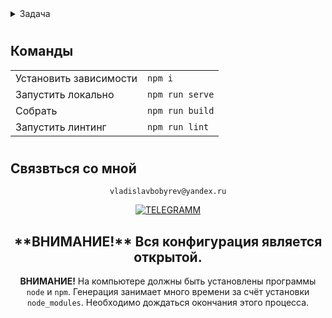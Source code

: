 <details>
  <summary>Задача</summary>

    Приложение с использованием библиотек vue-router и vuex. С помощью vue-router создать две страницы:
    Страница “Авторизация”
    Страница "Галерея"
   
    Страница “Авторизация”
    На странице “Авторизация” должны быть - заголовок с текстом Авторизация и форма. Форма должна содержать одно поле и кнопку. Поле необходимо для ввода “пароля сайта”. Кнопка должна содержать текст - “Войти”. При нажатии кнопки необходимо:
    Проверить, что длина значения, введенного в поле, равна 4 символам. Если значение не соответствует условию отображать ошибку с текстом: “пароль сайта должен содержать 4 символа”.
    Если значение соответствует условию, делать HTTP запрос. Запрос можно реализовать через стандартные методы или подключив какую-либо библиотеку на ваш выбор. Запрос необходимо выполнить со следующими данными:
    URL - https://track-api.leadhit.io/client/test_auth
    метод - GET
    Headers:
    Api-Key: 5f8475902b0be670555f1bb3:eEZn8u05G3bzRpdL7RiHCvrYAYo
    Leadhit-Site-Id: 5f8475902b0be670555f1bb3

    В случае получения ответа "message": "ok", сохранять в localStorage ключ - ‘AUTH_TOKEN_LEY’, со значением - ‘5f8475902b0be670555f1bb3’, после чего перенаправлять пользователя на страницу Галерея.

    Страница Галерея
    На странице Галерея необходимо отобразить:
    заголовок страницы - Галерея;
    заголовок галереи - “История изображений”;
    при создании галереи использовать grid сетку в ней будут находиться изображеня одинакового размера и изабражения с выделенным класом, они будут занимать два ряда и два столбца

    При переходе на страницу “Аналитика” по ссылке, отслеживать наличие в localStorage ключа - ‘AUTH_TOKEN_LEY’, и в случае его отсутствия перенаправлять пользователя на страницу “Авторизация”.

</details>


<div align="left">

<!-- ![Lax 2.0 Gif](./README/readme.gif) -->


<!-- ## Проект сожержит

<details >
  <summary >Vue</summary>

  [Что это?](https://vuejs.org/)

    Прогрессивный JavaScript-фреймворк

</details>
<details >
  <summary >VueX</summary>
 
  [Что это?](https://vuex.vuejs.org/) 
 
    Централизованное хранилище данных для всех компонентов приложения.
    Входной точкой является файл store/index.js
</details>


<details >
  <summary > Vue router</summary>
 
  [Что это?](https://router.vuejs.org/) 

    Роутиг на страницах осуществляется через [<router-view>] без перезагрузки
    шапка сайта остается неизменной
</details>

<details >
  <summary >Yup</summary>
 
  [Что это?](https://www.npmjs.com/package/yup) 

    Yup — это конструктор схемы JavaScript для анализа и проверки значений.
</details>

<details >
  <summary >Vee-validate</summary>
 
  [Что это?](https://vee-validate.logaretm.com/v4/) 

    Form Validation for Vue.js
</details>

<details> 
  <summary>Scss</summary>
 
  [Что это?](https://sass-scss.ru/)  

    Конфигурации нужно изменять в файлах root_light.scss root_dark.scss   для разных цветовых тем.
  
  Для  автоматического комполирования файлов css необходимо запустить  
  Live Sass Compiler: 
   [Что это?](https://marketplace.visualstudio.com/items?itemName=ritwickdey.live-sass)  


</details>

<details>
  <summary>Локальный сервер</summary>
 
  [Что это?](https://ru.wikipedia.org/wiki/Localhost) 
 
  По умолчанию [localhost:8080](http://localhost:8080).
</details>
-->

<!-- # 
## Для запуска потребуется
- этот репозиторий 
 ```
git clone https://github.com/VladislavBobyrev/
```
- node.js 
 
```
https://nodejs.org/en/
```

- браузер -->

#
## Команды

|                        |                       |
|------------------------|:----------------------|
| Установить зависимости | `npm i`               |
| Запустить локально     | `npm run serve`       |
| Собрать                | `npm run build`       |
| Запустить линтинг      | `npm run lint`       |
 
#
## Связвться со мной
<div align='center'> 
 
 ```
vladislavbobyrev@yandex.ru
```
 
 [![TELEGRAMM](https://img.shields.io/badge/telegramm-4285F4?style=for-the-badge&logo=read-the-docs&logoColor=white)](https://t.me/VladislavBobyrev)

 </div>
 
<div align="center">
  <h2>**ВНИМАНИЕ!**  Вся конфигурация является открытой. </h2>
 
**ВНИМАНИЕ!** На компьютере должны быть установлены программы `node` и `npm`.
Генерация  занимает много времени за счёт
установки `node_modules`. Необходимо дождаться окончания этого процесса.
 
</div>

